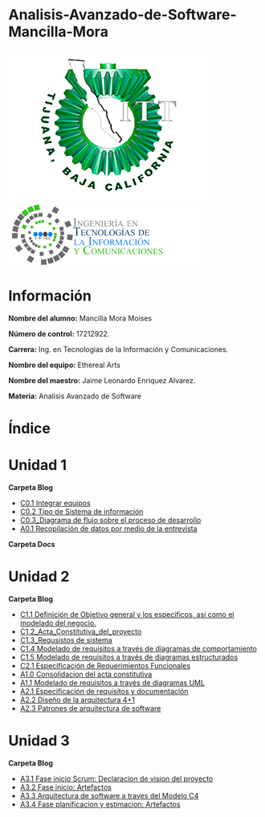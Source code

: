 # Analisis-Avanzado-de-Software-Mancilla-Mora


![Logo](img/logoITT.jpg)
![LogoS](img/logoTIC.png)

#  Información #

**Nombre del alumno:** Mancilla Mora Moises

**Número de control:** 17212922.

**Carrera:** Ing. en Tecnologias de la Información y Comunicaciones.

**Nombre del equipo:** Ethereal Arts

**Nombre del maestro:** Jaime Leonardo Enriquez Alvarez.

**Materia:** Analisis Avanzado de
Software

# Índice #

#  Unidad 1

**Carpeta Blog**
* [C0.1 Integrar equipos](https://github.com/MoisesMM99/Analisis-Avanzado-de-Software-Mancilla-Mora/blob/main/PDF/C0.1_IntegrarEquiposdeTrabajo_MancillaMoraMoises.md)
* [C0.2 Tipo de Sistema de información](https://github.com/MoisesMM99/Analisis-Avanzado-de-Software-Mancilla-Mora/blob/main/PDF/C0.2%20%20Tipo%20de%20sistema%20de%20informaci%C3%B3n.md)
* [C0.3_Diagrama de flujo sobre el proceso de desarrollo](https://github.com/MoisesMM99/Analisis-Avanzado-de-Software-Mancilla-Mora/blob/main/PDF/C0.3%20Diagrama%20de%20flujo%20del%20proceso_MancillaMoraMoises.md)
* [A0.1 Recopilación de datos por medio de la entrevista](https://github.com/MoisesMM99/Analisis-Avanzado-de-Software-Mancilla-Mora/blob/main/PDF/A0.1_Data_collection_through_the_interview_MancillaMoraMoises.md)

  
**Carpeta Docs**

#  Unidad 2
**Carpeta Blog**
* [C1.1 Definición de Objetivo general y los especificos, asi como el modelado del negocio.](https://github.com/MoisesMM99/Analisis-Avanzado-de-Software-Mancilla-Mora/blob/main/PDF/C1.1_ObjetivosGenerales_especificos_MancillaMoraMoises.md)
* [C1.2_Acta_Constitutiva_del_proyecto](https://github.com/MoisesMM99/Analisis-Avanzado-de-Software-Mancilla-Mora/blob/main/PDF/C1.2_Acta_Constitutiva_del_proyecto_Mancilla_Mora_Moises.md)
* [C1.3_Requsistos de sistema](https://github.com/MoisesMM99/Analisis-Avanzado-de-Software-Mancilla-Mora/blob/main/PDF/C1.3_Requsistos%20del%20sistema_Mancilla%20Mora%20Moises.md)
* [C1.4 Modelado de requisitos a través de diagramas de comportamiento](https://github.com/MoisesMM99/Analisis-Avanzado-de-Software-Mancilla-Mora/blob/main/PDF/C1.4_Modelado_de_requisitos_a_trav%C3%A9s_de%20_diagramas_de_comportamiento_Mancilla_Mora_Moises.md)
* [C1.5  Modelado de requisitos a través de diagramas estructurados
](https://github.com/MoisesMM99/Analisis-Avanzado-de-Software-Mancilla-Mora/blob/main/PDF/C1.5%20%20Modelado%20de%20requisitos%20a%20trav%C3%A9s%20de%20diagramas%20estructurados_MancillaMoraMoises.md)
* [C2.1 Especificación de Requerimientos Funcionales](https://github.com/MoisesMM99/Analisis-Avanzado-de-Software-Mancilla-Mora/blob/main/PDF/C2.1%20Especificaci%C3%B3n%20de%20Requerimientos%20Funcionales_MancillaMoraMoises.md)
* [A1.0 Consolidacion del acta constitutiva](https://github.com/MoisesMM99/Analisis-Avanzado-de-Software-Mancilla-Mora/blob/main/PDF/A1.0_Consolidation_of_the_constitutive_act_MancillaMoraMoises.md)
* [A1.1  Modelado de requisitos a través de diagramas UML](https://github.com/MoisesMM99/Analisis-Avanzado-de-Software-Mancilla-Mora/blob/main/PDF/A1.1_UML_Requirements_Modeling_MancillaMoraMoises.md)
* [A2.1 Especificación de requisitos y documentación](https://github.com/MoisesMM99/Analisis-Avanzado-de-Software-Mancilla-Mora/blob/main/PDF/A2.1_MancillaMora_EtherealArts.md)
* [ A2.2 Diseño de la arquitectura 4+1](https://github.com/MoisesMM99/Analisis-Avanzado-de-Software-Mancilla-Mora/blob/main/PDF/A2.2_4%2B1_architecture_desig_MancillaMoraMoises.md)
* [A2.3 Patrones de arquitectura de software](https://github.com/MoisesMM99/Analisis-Avanzado-de-Software-Mancilla-Mora/blob/main/PDF/A2.3_MoisesMancillaMora_EtherealArts.md)

#  Unidad 3
**Carpeta Blog**
* [A3.1 Fase inicio Scrum: Declaracion de vision del proyecto](https://github.com/MoisesMM99/Analisis-Avanzado-de-Software-Mancilla-Mora/blob/main/PDF/A3.1_ScrumStartPhase_MancillaMoraMoises.md)
* [A3.2 Fase inicio: Artefactos](https://github.com/MoisesMM99/Analisis-Avanzado-de-Software-Mancilla-Mora/blob/main/PDF/A3.2_Initial_Phase_Artifacts_MancillaMoraMoises.md)
* [A3.3 Arquitectura de software a traves del Modelo C4](A3.3_Software_architecture_through_C4_Model_MancillaMoraMoises)
* [A3.4  Fase planificacion y estimacion: Artefactos](https://github.com/MoisesMM99/Analisis-Avanzado-de-Software-Mancilla-Mora/blob/main/PDF/A3.4_Planning_and_estimation_phase_Artifacts_MancillaMoraMoises.md)

